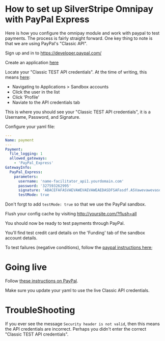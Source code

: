 # How to set up SilverStripe Omnipay with PayPal Express

Here is how you configure the omnipay module and work with paypal to test payments. The process is fairly straight forward.
One key thing to note is that we are using PayPal's "Classic API".


Sign up and in to https://developer.paypal.com/

Create an application [here](https://developer.paypal.com/webapps/developer/applications)

Locate your "Classic TEST API credentials".
At the time of writing, this means [here](https://developer.paypal.com/webapps/developer/applications/accounts):

 * Navigating to Applications > Sandbox accounts
 * Click the user in the list
 * Click 'Profile'
 * Naviate to the API credentials tab

This is where you should see your "Classic TEST API credentials", it is a Username, Password, and Signature.

Configure your yaml file:

```yaml
---
Name: payment
---
Payment:
  file_logging: 1
  allowed_gateways:
    - 'PayPal_Express'
GatewayInfo:
  PayPal_Express:
    parameters:
      username: 'name-facilitator_api1.yourdomain.com'
      password: '327593262995'
      signature: 'ABACEFAFASVAEVAWEVAEVAWEAEDASDFSAFasdf.ASVawevawevasdva'
      testMode: true
```

Don't forgt to add `testMode: true` so that we use the PayPal sandbox.

Flush your config cache by visiting http://yoursite.com/?flush=all

You should now be ready to test payments through PayPal.

You'll find test credit card details on the 'Funding' tab of the sandbox account details.

To test failures (negative conditions), follow the [paypal instructions here](https://developer.paypal.com/docs/classic/lifecycle/sb_error-conditions/);

# Going live

Follow [these instructions on PayPal](https://developer.paypal.com/webapps/developer/docs/classic/lifecycle/goingLive/).

Make sure you update your yaml to use the live Classic API credentials.

# TroubleShooting

If you ever see the message `Security header is not valid`, then this means the API credentials are incorrect. Perhaps you didn't enter the correct "Classic TEST API credentials".
